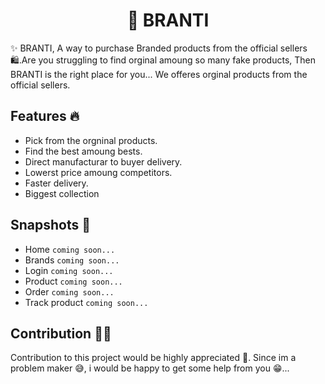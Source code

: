 <h1 align="center">👟 BRANTI</h1>
<p>
  ✨ BRANTI, A way to purchase Branded products from the official sellers 🛍️.Are you struggling to find orginal amoung so many fake products, Then BRANTI is the right place for you... We offeres orginal products from the official sellers.
</p>

<h2>
  Features 🔥
</h2>

- Pick from the orgninal products.
- Find the best amoung bests.
- Direct manufacturar to buyer delivery.
- Lowerst price amoung competitors.
- Faster delivery.
- Biggest collection

<h2>
  Snapshots 📸
</h2>

- Home `coming soon...`
- Brands `coming soon...`
- Login `coming soon...`
- Product `coming soon...`
- Order `coming soon...`
- Track product `coming soon...`

<h2>
  Contribution 🤝🏻
</h2>

Contribution to this project would be highly appreciated 👏. Since im a problem maker 😅, i would be happy to get some help from you 😁...
